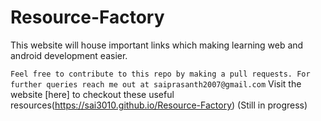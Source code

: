 # Resource-Factory
This website will house important links which making learning web and android development easier.

  `Feel free to contribute to this repo by making a pull requests. For further queries reach me out at saiprasanth2007@gmail.com`
Visit the website [here] to checkout these useful resources(https://sai3010.github.io/Resource-Factory) (Still in progress) 
